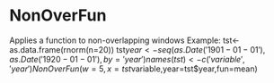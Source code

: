 # NonOverFun
Applies a function to non-overlapping windows
Example:
tst<-as.data.frame(rnorm(n=20))
tst$year<-seq(as.Date('1901-01-01'),as.Date('1920-01-01'),by='year')
names(tst)<-c('variable','year')
NonOverFun(w=5,x=tst$variable,year=tst$year,fun=mean)
